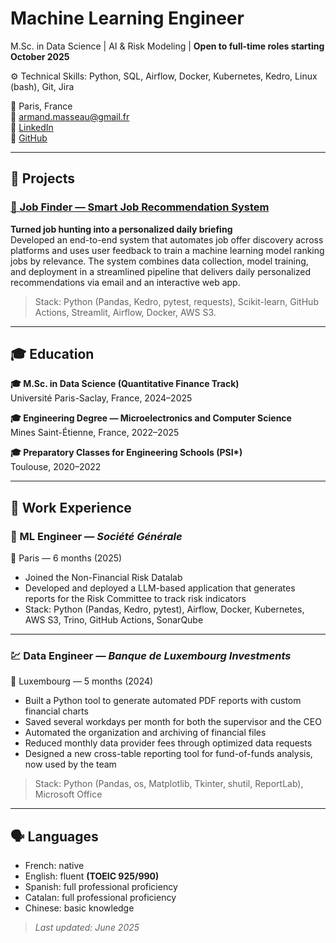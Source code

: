 # Machine Learning Engineer

M.Sc. in Data Science | AI & Risk Modeling | **Open to full-time roles starting October 2025**

⚙️ Technical Skills: Python, SQL, Airflow, Docker, Kubernetes, Kedro, Linux (bash), Git, Jira

📍 Paris, France  
📧 armand.masseau@gmail.fr  
🔗 [LinkedIn](https://www.linkedin.com/in/armand-masseau)  
🔗 [GitHub](https://github.com/armandmasseaugit/)

---

## 🧠 Projects

### [📌 Job Finder — Smart Job Recommendation System](https://github.com/armandmasseaugit/job_finder)

**Turned job hunting into a personalized daily briefing**  
Developed an end-to-end system that automates job offer discovery across platforms and uses user feedback to train a machine learning model ranking jobs by relevance. The system combines data collection, model training, and deployment in a streamlined pipeline that delivers daily personalized recommendations via email and an interactive web app.  
> Stack: Python (Pandas, Kedro, pytest, requests), Scikit-learn, GitHub Actions, Streamlit, Airflow, Docker, AWS S3.

---

## 🎓 Education

**🎓 M.Sc. in Data Science (Quantitative Finance Track)**  
Université Paris-Saclay, France, 2024–2025  

**🎓 Engineering Degree — Microelectronics and Computer Science**  
Mines Saint-Étienne, France, 2022–2025  

**🎓 Preparatory Classes for Engineering Schools (PSI\*)**  
Toulouse, 2020–2022

---

## 💼 Work Experience

### 🏦 ML Engineer — *Société Générale*  
📍 Paris — 6 months (2025)

- Joined the Non-Financial Risk Datalab  
- Developed and deployed a LLM-based application that generates reports for the Risk Committee to track risk indicators  
- Stack: Python (Pandas, Kedro, pytest), Airflow, Docker, Kubernetes, AWS S3, Trino, GitHub Actions, SonarQube

---

### 💹 Data Engineer — *Banque de Luxembourg Investments*  
📍 Luxembourg — 5 months (2024)

- Built a Python tool to generate automated PDF reports with custom financial charts  
- Saved several workdays per month for both the supervisor and the CEO  
- Automated the organization and archiving of financial files  
- Reduced monthly data provider fees through optimized data requests  
- Designed a new cross-table reporting tool for fund-of-funds analysis, now used by the team  
> Stack: Python (Pandas, os, Matplotlib, Tkinter, shutil, ReportLab), Microsoft Office


---

## 🗣️ Languages

- French: native  
- English: fluent **(TOEIC 925/990)**  
- Spanish: full professional proficiency  
- Catalan: full professional proficiency  
- Chinese: basic knowledge


> *Last updated: June 2025*
